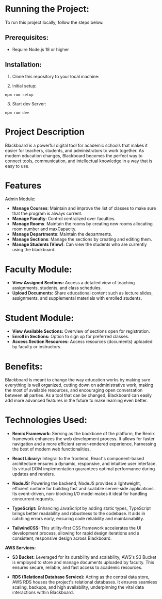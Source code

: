  # Running the Project:

 To run this project locally, follow the steps below.

 ## Prerequisites:
 - Require Node.js 18 or higher

 ## Installation:
 1. Clone this repository to your local machine:

 2. Initial setup: 
 ```
 npm run setup
 ```

 3. Start dev Server:
 ```
 npm run dev
 ```

 # Project Description
 Blackboard is a powerful digital tool for academic schools that makes it easier for teachers, students, and administrators to work together. As modern education changes, Blackboard becomes the perfect way to connect tools, communication, and intellectual knowledge in a way that is easy to use.

 # Features
 Admin Module: 

 - **Manage Courses**: Maintain and improve the list of classes to make sure that the program is always current.
 - **Manage Faculty**: Control centralized over faculties.
 - **Manage Rooms**: Maintain the rooms by creating new rooms allocating room number and maxCapacity.
 - **Manage Departments**: Maintain the departments.
 - **Manage Sections**: Manage the sections by creating and editing them.
 - **Manage Students (View)**: Can view the students who are currently using the blackboard.

 # Faculty Module:
 - **View Assigned Sections:** Access a detailed view of teaching assignments, students, and class schedules.
 - **Upload Documents:** Share educational content such as lecture slides, assignments, and supplemental materials with enrolled students.

 # Student Module:
 - **View Available Sections:** Overview of sections open for registration.
 - **Enroll in Sections:** Option to sign up for preferred classes.
 - **Access Section Resources:** Access resources (documents) uploaded by faculty or instructors.

 # Benefits:
 Blackboard is meant to change the way education works by making sure everything is well organized, cutting down on administrative work, making the most of available resources, and encouraging open conversation between all parties. As a tool that can be changed, Blackboard can easily add more advanced features in the future to make learning even better.


 # Technologies Used:

- **Remix Framework:**
  Serving as the backbone of the platform, the Remix framework enhances the web development process. It allows for faster navigation and a more efficient server-rendered experience, harnessing the best of modern web functionalities.

- **React Library:**
  Integral to the frontend, React's component-based architecture ensures a dynamic, responsive, and intuitive user interface. Its virtual DOM implementation guarantees optimal performance during updates and renders.

- **NodeJS:**
  Powering the backend, NodeJS provides a lightweight, efficient runtime for building fast and scalable server-side applications. Its event-driven, non-blocking I/O model makes it ideal for handling concurrent requests.

- **TypeScript:**
  Enhancing JavaScript by adding static types, TypeScript brings better readability and robustness to the codebase. It aids in catching errors early, ensuring code reliability and maintainability.

- **TailwindCSS:**
  This utility-first CSS framework accelerates the UI development process, allowing for rapid design iterations and a consistent, responsive design across Blackboard.

 **AWS Services:**

- **S3 Bucket:**
  Leveraged for its durability and scalability, AWS's S3 Bucket is employed to store and manage documents uploaded by faculty. This ensures secure, reliable, and fast access to academic resources.

- **RDS (Relational Database Service):**
  Acting as the central data store, AWS RDS houses the project's relational databases. It ensures seamless scaling, backups, and high availability, underpinning the vital data interactions within Blackboard.
